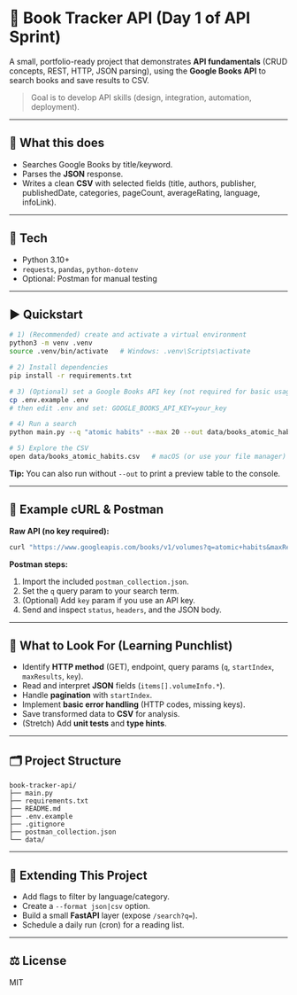 
# 📘 Book Tracker API (Day 1 of API Sprint)

A small, portfolio-ready project that demonstrates **API fundamentals** (CRUD concepts, REST, HTTP, JSON parsing), using the **Google Books API** to search books and save results to CSV.

> Goal is to develop API skills (design, integration, automation, deployment).

---

## 🚀 What this does
- Searches Google Books by title/keyword.
- Parses the **JSON** response.
- Writes a clean **CSV** with selected fields (title, authors, publisher, publishedDate, categories, pageCount, averageRating, language, infoLink).

---

## 🧰 Tech
- Python 3.10+
- `requests`, `pandas`, `python-dotenv`
- Optional: Postman for manual testing

---

## ▶️ Quickstart

```bash
# 1) (Recommended) create and activate a virtual environment
python3 -m venv .venv
source .venv/bin/activate   # Windows: .venv\Scripts\activate

# 2) Install dependencies
pip install -r requirements.txt

# 3) (Optional) set a Google Books API key (not required for basic usage)
cp .env.example .env
# then edit .env and set: GOOGLE_BOOKS_API_KEY=your_key

# 4) Run a search
python main.py --q "atomic habits" --max 20 --out data/books_atomic_habits.csv

# 5) Explore the CSV
open data/books_atomic_habits.csv   # macOS (or use your file manager)
```

**Tip:** You can also run without `--out` to print a preview table to the console.

---

## 🧪 Example cURL & Postman

**Raw API (no key required):**
```bash
curl "https://www.googleapis.com/books/v1/volumes?q=atomic+habits&maxResults=5"
```

**Postman steps:**
1. Import the included `postman_collection.json`.
2. Set the `q` query param to your search term.
3. (Optional) Add `key` param if you use an API key.
4. Send and inspect `status`, `headers`, and the JSON body.

---

## 🧩 What to Look For (Learning Punchlist)
- Identify **HTTP method** (GET), endpoint, query params (`q`, `startIndex`, `maxResults`, `key`).
- Read and interpret **JSON** fields (`items[].volumeInfo.*`).
- Handle **pagination** with `startIndex`.
- Implement **basic error handling** (HTTP codes, missing keys).
- Save transformed data to **CSV** for analysis.
- (Stretch) Add **unit tests** and **type hints**.

---

## 🗂 Project Structure

```
book-tracker-api/
├── main.py
├── requirements.txt
├── README.md
├── .env.example
├── .gitignore
├── postman_collection.json
└── data/
```

---

## 🧱 Extending This Project
- Add flags to filter by language/category.
- Create a `--format json|csv` option.
- Build a small **FastAPI** layer (expose `/search?q=`).
- Schedule a daily run (cron) for a reading list.

---

## ⚖️ License
MIT
